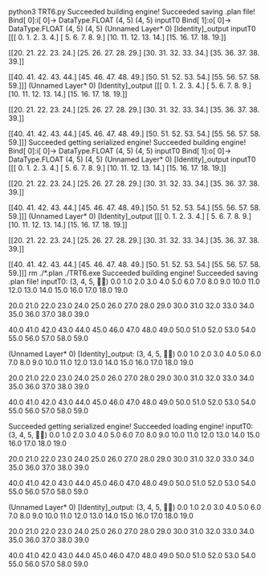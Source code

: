python3 TRT6.py
Succeeded building engine!
Succeeded saving .plan file!
Bind[ 0]:i[ 0]-> DataType.FLOAT (4, 5) (4, 5) inputT0
Bind[ 1]:o[ 0]-> DataType.FLOAT (4, 5) (4, 5) (Unnamed Layer* 0) [Identity]_output
inputT0
[[[ 0.  1.  2.  3.  4.]
  [ 5.  6.  7.  8.  9.]
  [10. 11. 12. 13. 14.]
  [15. 16. 17. 18. 19.]]

 [[20. 21. 22. 23. 24.]
  [25. 26. 27. 28. 29.]
  [30. 31. 32. 33. 34.]
  [35. 36. 37. 38. 39.]]

 [[40. 41. 42. 43. 44.]
  [45. 46. 47. 48. 49.]
  [50. 51. 52. 53. 54.]
  [55. 56. 57. 58. 59.]]]
(Unnamed Layer* 0) [Identity]_output
[[[ 0.  1.  2.  3.  4.]
  [ 5.  6.  7.  8.  9.]
  [10. 11. 12. 13. 14.]
  [15. 16. 17. 18. 19.]]

 [[20. 21. 22. 23. 24.]
  [25. 26. 27. 28. 29.]
  [30. 31. 32. 33. 34.]
  [35. 36. 37. 38. 39.]]

 [[40. 41. 42. 43. 44.]
  [45. 46. 47. 48. 49.]
  [50. 51. 52. 53. 54.]
  [55. 56. 57. 58. 59.]]]
Succeeded getting serialized engine!
Succeeded building engine!
Bind[ 0]:i[ 0]-> DataType.FLOAT (4, 5) (4, 5) inputT0
Bind[ 1]:o[ 0]-> DataType.FLOAT (4, 5) (4, 5) (Unnamed Layer* 0) [Identity]_output
inputT0
[[[ 0.  1.  2.  3.  4.]
  [ 5.  6.  7.  8.  9.]
  [10. 11. 12. 13. 14.]
  [15. 16. 17. 18. 19.]]

 [[20. 21. 22. 23. 24.]
  [25. 26. 27. 28. 29.]
  [30. 31. 32. 33. 34.]
  [35. 36. 37. 38. 39.]]

 [[40. 41. 42. 43. 44.]
  [45. 46. 47. 48. 49.]
  [50. 51. 52. 53. 54.]
  [55. 56. 57. 58. 59.]]]
(Unnamed Layer* 0) [Identity]_output
[[[ 0.  1.  2.  3.  4.]
  [ 5.  6.  7.  8.  9.]
  [10. 11. 12. 13. 14.]
  [15. 16. 17. 18. 19.]]

 [[20. 21. 22. 23. 24.]
  [25. 26. 27. 28. 29.]
  [30. 31. 32. 33. 34.]
  [35. 36. 37. 38. 39.]]

 [[40. 41. 42. 43. 44.]
  [45. 46. 47. 48. 49.]
  [50. 51. 52. 53. 54.]
  [55. 56. 57. 58. 59.]]]
rm ./*.plan
./TRT6.exe
Succeeded building engine!
Succeeded saving .plan file!
inputT0: (3, 4, 5, )
 0.0  1.0  2.0  3.0  4.0 
 5.0  6.0  7.0  8.0  9.0 
10.0 11.0 12.0 13.0 14.0 
15.0 16.0 17.0 18.0 19.0 

20.0 21.0 22.0 23.0 24.0 
25.0 26.0 27.0 28.0 29.0 
30.0 31.0 32.0 33.0 34.0 
35.0 36.0 37.0 38.0 39.0 

40.0 41.0 42.0 43.0 44.0 
45.0 46.0 47.0 48.0 49.0 
50.0 51.0 52.0 53.0 54.0 
55.0 56.0 57.0 58.0 59.0 

(Unnamed Layer* 0) [Identity]_output: (3, 4, 5, )
 0.0  1.0  2.0  3.0  4.0 
 5.0  6.0  7.0  8.0  9.0 
10.0 11.0 12.0 13.0 14.0 
15.0 16.0 17.0 18.0 19.0 

20.0 21.0 22.0 23.0 24.0 
25.0 26.0 27.0 28.0 29.0 
30.0 31.0 32.0 33.0 34.0 
35.0 36.0 37.0 38.0 39.0 

40.0 41.0 42.0 43.0 44.0 
45.0 46.0 47.0 48.0 49.0 
50.0 51.0 52.0 53.0 54.0 
55.0 56.0 57.0 58.0 59.0 

Succeeded getting serialized engine!
Succeeded loading engine!
inputT0: (3, 4, 5, )
 0.0  1.0  2.0  3.0  4.0 
 5.0  6.0  7.0  8.0  9.0 
10.0 11.0 12.0 13.0 14.0 
15.0 16.0 17.0 18.0 19.0 

20.0 21.0 22.0 23.0 24.0 
25.0 26.0 27.0 28.0 29.0 
30.0 31.0 32.0 33.0 34.0 
35.0 36.0 37.0 38.0 39.0 

40.0 41.0 42.0 43.0 44.0 
45.0 46.0 47.0 48.0 49.0 
50.0 51.0 52.0 53.0 54.0 
55.0 56.0 57.0 58.0 59.0 

(Unnamed Layer* 0) [Identity]_output: (3, 4, 5, )
 0.0  1.0  2.0  3.0  4.0 
 5.0  6.0  7.0  8.0  9.0 
10.0 11.0 12.0 13.0 14.0 
15.0 16.0 17.0 18.0 19.0 

20.0 21.0 22.0 23.0 24.0 
25.0 26.0 27.0 28.0 29.0 
30.0 31.0 32.0 33.0 34.0 
35.0 36.0 37.0 38.0 39.0 

40.0 41.0 42.0 43.0 44.0 
45.0 46.0 47.0 48.0 49.0 
50.0 51.0 52.0 53.0 54.0 
55.0 56.0 57.0 58.0 59.0 

